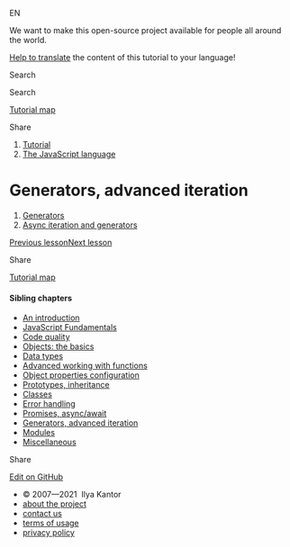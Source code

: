 EN

<!-- -->

We want to make this open-source project available for people all around the world.

[Help to translate](https://javascript.info/translate) the content of this tutorial to your language!

Search

Search

<a href="/tutorial/map" class="map"><span class="map__text">Tutorial map</span></a>

<span class="share-icons__title">Share</span><a href="https://twitter.com/share?url=https%3A%2F%2Fjavascript.info%2Fgenerators-iterators" class="share share_tw"></a><a href="https://www.facebook.com/sharer/sharer.php?s=100&amp;p%5Burl%5D=https%3A%2F%2Fjavascript.info%2Fgenerators-iterators" class="share share_fb"></a>

1.  <a href="/" class="breadcrumbs__link"><span class="breadcrumbs__hidden-text">Tutorial</span></a>
2.  <span id="breadcrumb-1"><a href="/js" class="breadcrumbs__link"><span>The JavaScript language</span></a></span>

# Generators, advanced iteration

1.  <a href="/generators" class="lessons-list__link">Generators</a>
2.  <a href="/async-iterators-generators" class="lessons-list__link">Async iteration and generators</a>

<a href="/async-await" class="page__nav page__nav_prev"><span class="page__nav-text"><span class="page__nav-text-shortcut"></span></span><span class="page__nav-text-alternate">Previous lesson</span></a><a href="/generators" class="page__nav page__nav_next"><span class="page__nav-text"><span class="page__nav-text-shortcut"></span></span><span class="page__nav-text-alternate">Next lesson</span></a>

<span class="share-icons__title">Share</span><a href="https://twitter.com/share?url=https%3A%2F%2Fjavascript.info%2Fgenerators-iterators" class="share share_tw"></a><a href="https://www.facebook.com/sharer/sharer.php?s=100&amp;p%5Burl%5D=https%3A%2F%2Fjavascript.info%2Fgenerators-iterators" class="share share_fb"></a>

<a href="/tutorial/map" class="map"><span class="map__text">Tutorial map</span></a>

<a href="/tutorial/map" class="map"></a>

#### Sibling chapters

- <a href="/getting-started" class="sidebar__link">An introduction</a>
- <a href="/first-steps" class="sidebar__link">JavaScript Fundamentals</a>
- <a href="/code-quality" class="sidebar__link">Code quality</a>
- <a href="/object-basics" class="sidebar__link">Objects: the basics</a>
- <a href="/data-types" class="sidebar__link">Data types</a>
- <a href="/advanced-functions" class="sidebar__link">Advanced working with functions</a>
- <a href="/object-properties" class="sidebar__link">Object properties configuration</a>
- <a href="/prototypes" class="sidebar__link">Prototypes, inheritance</a>
- <a href="/classes" class="sidebar__link">Classes</a>
- <a href="/error-handling" class="sidebar__link">Error handling</a>
- <a href="/async" class="sidebar__link">Promises, async/await</a>
- <a href="/generators-iterators" class="sidebar__link">Generators, advanced iteration</a>
- <a href="/modules" class="sidebar__link">Modules</a>
- <a href="/js-misc" class="sidebar__link">Miscellaneous</a>

Share

<a href="https://twitter.com/share?url=https%3A%2F%2Fjavascript.info%2Fgenerators-iterators" class="share share_tw sidebar__share"></a><a href="https://www.facebook.com/sharer/sharer.php?s=100&amp;p%5Burl%5D=https%3A%2F%2Fjavascript.info%2Fgenerators-iterators" class="share share_fb sidebar__share"></a>

<a href="https://github.com/javascript-tutorial/en.javascript.info/blob/master/1-js/12-generators-iterators" class="sidebar__link">Edit on GitHub</a>

- © 2007—2021  Ilya Kantor
- <a href="/about" class="page-footer__link">about the project</a>
- <a href="/about#contact-us" class="page-footer__link">contact us</a>
- <a href="/terms" class="page-footer__link">terms of usage</a>
- <a href="/privacy" class="page-footer__link">privacy policy</a>
